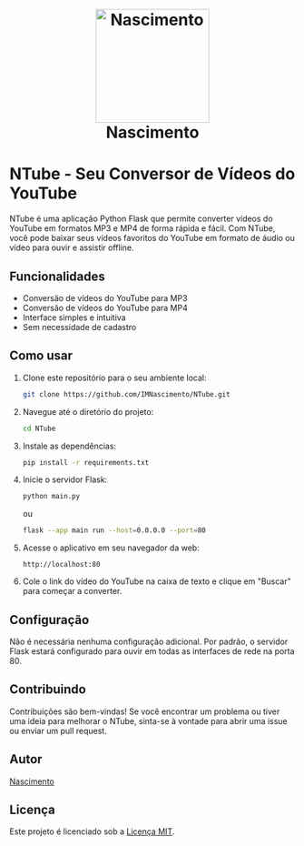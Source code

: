 <h1 align="center">
  <br>
  <a href="#"><img src="https://github.com/IMNascimento/DVR/assets/28989407/84028706-5a9e-4d00-af2c-2935e5604035" alt="Nascimento" width="200"></a>
  <br>
  Nascimento
  <br>
</h1>

# NTube - Seu Conversor de Vídeos do YouTube

NTube é uma aplicação Python Flask que permite converter vídeos do YouTube em formatos MP3 e MP4 de forma rápida e fácil. Com NTube, você pode baixar seus vídeos favoritos do YouTube em formato de áudio ou vídeo para ouvir e assistir offline.

## Funcionalidades

- Conversão de vídeos do YouTube para MP3
- Conversão de vídeos do YouTube para MP4
- Interface simples e intuitiva
- Sem necessidade de cadastro

## Como usar

1. Clone este repositório para o seu ambiente local:

    ```bash
    git clone https://github.com/IMNascimento/NTube.git
    ```

2. Navegue até o diretório do projeto:

    ```bash
    cd NTube
    ```

3. Instale as dependências:

    ```bash
    pip install -r requirements.txt
    ```

4. Inicie o servidor Flask:

    ```bash
    python main.py
    ```

    ou 

    ```bash
    flask --app main run --host=0.0.0.0 --port=80
    ```


5. Acesse o aplicativo em seu navegador da web:

    ```
    http://localhost:80
    ```

6. Cole o link do vídeo do YouTube na caixa de texto e clique em "Buscar" para começar a converter.

## Configuração

Não é necessária nenhuma configuração adicional. Por padrão, o servidor Flask estará configurado para ouvir em todas as interfaces de rede na porta 80.

## Contribuindo

Contribuições são bem-vindas! Se você encontrar um problema ou tiver uma ideia para melhorar o NTube, sinta-se à vontade para abrir uma issue ou enviar um pull request.

## Autor

[Nascimento](https://github.com/IMNascimento)

## Licença

Este projeto é licenciado sob a [Licença MIT](LICENSE).